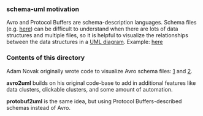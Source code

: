 ### schema-uml motivation

Avro and Protocol Buffers are schema-description languages. Schema files (e.g. [here](https://en.wikipedia.org/wiki/Protocol_Buffers#Example)) can be difficult to understand when there are lots of data structures and multiple files, so it is helpful to visualize the relationships between the data structures in a [UML diagram](https://en.wikipedia.org/wiki/Unified_Modeling_Language). Example: [here](https://cdn.rawgit.com/malisas/schema-uml/master/example_svgs/master_uml_2016-03-07.svg)

### Contents of this directory

Adam Novak originally wrote code to visualize Avro schema files: [1](https://github.com/ga4gh/schemas/pull/297) and [2](https://github.com/adamnovak/schemas/tree/autouml2/scripts).

**avro2uml** builds on his original code-base to add in additional features like data clusters, clickable clusters, and some amount of automation.

**protobuf2uml** is the same idea, but using Protocol Buffers-described schemas instead of Avro.